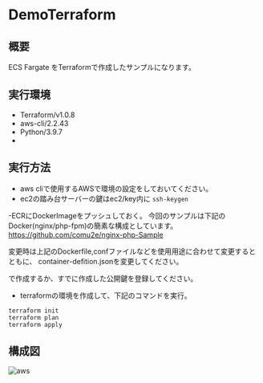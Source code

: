 # DemoTerraform

## 概要
ECS Fargate をTerraformで作成したサンプルになります。


## 実行環境
- Terraform/v1.0.8
- aws-cli/2.2.43 
- Python/3.9.7
- 
## 実行方法
- aws cliで使用するAWSで環境の設定をしておいてください。
- ec2の踏み台サーバーの鍵はec2/key内に
```ssh-keygen```

-ECRにDockerImageをプッシュしておく。
今回のサンプルは下記のDocker(nginx/php-fpm)の簡素な構成としています。
https://github.com/comu2e/nginx-php-Sample

変更時は上記のDockerfile,confファイルなどを使用用途に合わせて変更するとともに、
container-defition.jsonを変更してください。

で作成するか、すでに作成した公開鍵を登録してください。
- terraformの環境を作成して、下記のコマンドを実行。
```
terraform init
terraform plan
terraform apply
```
## 構成図
![aws](https://user-images.githubusercontent.com/5231283/138276160-a7867846-7129-49c8-882b-8be710066cf8.png)

